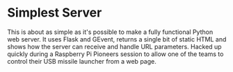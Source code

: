 # Simplest Server

This is about as simple as it's possible to make a fully functional Python web server. It uses
Flask and GEvent, returns a single bit of static HTML and shows how the server can receive and
handle URL parameters. Hacked up quickly during a Raspberry Pi Pioneers session to allow one of
the teams to control their USB missile launcher from a web page.